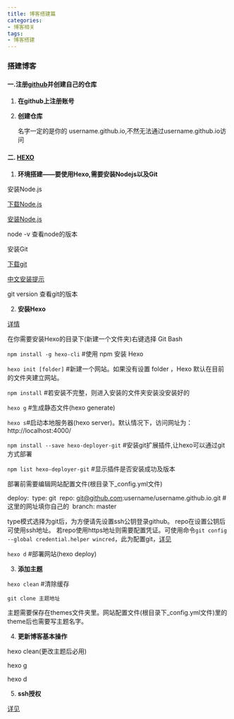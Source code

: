 ```yaml
---
title: 博客搭建篇
categories: 
- 博客相关
tags:
- 博客搭建
---
```

### 搭建博客

#### 一.注册[github](https://github.com/)并创建自己的仓库

1. **在github上注册账号**

2. **创建仓库**

	名字一定的是你的 username.github.io,不然无法通过username.github.io访问

#### 二. [HEXO](https://hexo.io/zh-cn/)

1. **环境搭建——要使用Hexo,需要安装Nodejs以及Git**

安装Node.js

 [下载Node.js](https://nodejs.org/en/download/)

 [安装Node.js](http://www.runoob.com/nodejs/nodejs-install-setup.html)

node -v 查看node的版本

安装Git

 [下载git](https://git-scm.com/download/)

 [中文安装提示]()

git version 查看git的版本

2. **安装Hexo**

 [详情](https://hexo.io/zh-cn/docs/)

在你需要安装Hexo的目录下(新建一个文件夹)右键选择 Git Bash

`npm install -g hexo-cli`    #使用 npm 安装 Hexo

`hexo init [folder]`  #新建一个网站。如果没有设置 folder ，Hexo 默认在目前的文件夹建立网站。

`npm install` #若安装不完整，则进入安装的文件夹安装没安装好的

`hexo g` #生成静态文件(hexo generate)

`hexo s`#启动本地服务器(hexo server)。默认情况下，访问网址为：http://localhost:4000/

`npm install --save hexo-deployer-git` #安装git扩展插件,让hexo可以通过git方式部署

`npm list hexo-deployer-git` #显示插件是否安装成功及版本

部署前需要编辑网站配置文件(根目录下_config.yml文件)

deploy:
​	type: git
​	repo: git@github.com:username/username.github.io.git  #这里的网址填你自己的
​	branch: master 

type模式选择为git后，为方便请先设置ssh公钥登录github。
repo在设置公钥后可使用ssh地址。
若repo使用https地址则需要配置凭证。可使用命令`git config --global credential.helper wincred`，此为配置git，[详见](https://ddf118.github.io/2018/12/20/git操作篇/)

`hexo d` #部署网站(hexo deploy)

3. **添加主题**

`hexo clean` #清除缓存

`git clone 主题地址`

主题需要保存在themes文件夹里。网站配置文件(根目录下_config.yml文件)里的theme后也需要写主题名字。

4. **更新博客基本操作**

hexo clean(更改主题后必用)

hexo g

hexo d

5. **ssh授权**

 [详见](https://ddf118.github.io/2018/12/24/ssh的基本操作/)